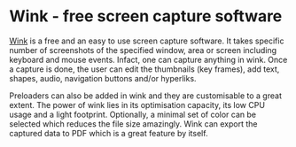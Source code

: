 # Wink - free screen capture software

[Wink](http://www.debugmode.com/wink/) is a free and an easy to use screen capture software. It takes specific number of screenshots of the specified window, area or screen including keyboard and mouse events. Infact, one can capture anything in wink. Once a capture is done, the user can edit the thumbnails (key frames), add text, shapes, audio, navigation buttons and/or hyperliks.

Preloaders can also be added in wink and they are customisable to a great extent. The power of wink lies in its optimisation capacity, its low CPU usage and a light footprint. Optionally, a minimal set of color can be selected which reduces the file size amazingly. Wink can export the captured data to PDF which is a great feature by itself.